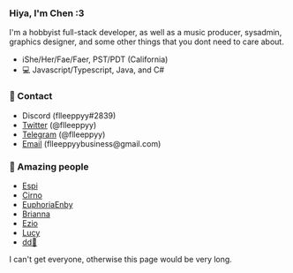 <!-- Inspired by Espis readme -->
### Hiya, I'm Chen :3

I'm a hobbyist full-stack developer, as well as a music producer, sysadmin, graphics designer, and some other things that you dont need to care about.

- ℹShe/Her/Fae/Faer, PST/PDT (California)
- 💻 Javascript/Typescript, Java, and C#

### 🔗 Contact

- Discord (flleeppyy#2839)
- [Twitter][twitter] (@flleeppyy)
- [Telegram][telegram] (@flleeppyy)
- [Email][email] (flleeppyybusiness<span>@</span>gmail.com)

### 💜 Amazing people

- [Espi](https://twitter.com/sysdotini)
- [Cirno](https://twitter.com/htfcirno2000)
- [EuphoriaEnby](https://twitter.com/euphoriaenby)
- [Brianna](https://twitter.com/utsuhorocks)
- [Ezio](https://twitter.com/ezioisntcool56)
- [Lucy](https://twitter.com/Absolucyyy)
- [dd🌺](https://github.com/dd86k)

I can't get everyone, otherwise this page would be very long.

[twitter]: https://twitter.com/flleeppyy "A link to my twitter"
[telegram]: https://t.me/flleeppyy "A link to contact me on Telegram"
[email]: mailto:flleeppyybusiness@gmail.com "A link to quickly email me on gmail"
